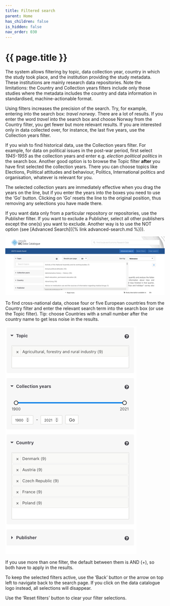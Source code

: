 ```yaml
---
title: Filtered search
parent: Home
has_children: false
is_hidden: false
nav_order: 030
---
```


# {{ page.title }}

The system allows filtering by topic, data collection year,
country in which the study took place, and the institution providing the study metadata.
These institutions are mainly research data repositories.
Note the limitations: the Country and Collection years filters include
only those studies where the metadata includes the country
and data information in standardised, machine-actionable format.

Using filters increases the precision of the search.
Try, for example, entering into the search box: *travel norway*.
There are a lot of results. If you enter the word *travel* into the search box
and choose Norway from the Country filter, you get fewer but more relevant results.
If you are interested only in data collected over, for instance, the last five years,
use the Collection years filter.

If you wish to find historical data, use the Collection years filter.
For example, for data on political issues in the post-war period,
first select *1945-1955* as the collection years and enter
e.g. *election political politics* in the search box.
Another good option is to browse the Topic filter **after**
you have first selected the collection years.
There you can choose topics like Elections, Political attitudes and behaviour, Politics,
International politics and organisation, whatever is relevant for you.

The selected collection years are immediately effective when you drag the years on the line,
but if you enter the years into the boxes you need to use the ‘Go’ button.
Clicking on ‘Go’ resets the line to the original position,
thus removing any selections you have made there.

If you want data only from a particular repository or repositories, use the Publisher filter.
If you want to exclude a Publisher, select all other publishers except the one(s) you want to exclude.
Another way is to use the NOT option (see [Advanced Search]({% link advanced-search.md %})).

![Filtered search](images/filtered-search.png "Filtered search")

To find cross-national data, choose four or five European countries from the Country filter
and enter the relevant search term into the search box (or use the Topic filter).
Tip: choose Countries with a small number after the country name to get less noise in the results.

![Cross-national data search](images/cross-national-data-search.png "cross-national data search")

If you use more than one filter, the default between them is AND (+), so both have to apply in the results.

To keep the selected filters active,
use the ‘Back’ button or the arrow on top left to navigate back to the search page.
If you click on the data catalogue logo instead, all selections will disappear.

Use the ‘Reset filters’ button to clear your filter selections.
